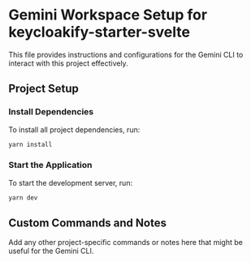 # Gemini Workspace Setup for keycloakify-starter-svelte

This file provides instructions and configurations for the Gemini CLI to interact with this project effectively.

## Project Setup

### Install Dependencies

To install all project dependencies, run:

```bash
yarn install
```

### Start the Application

To start the development server, run:

```bash
yarn dev
```

## Custom Commands and Notes

Add any other project-specific commands or notes here that might be useful for the Gemini CLI.
